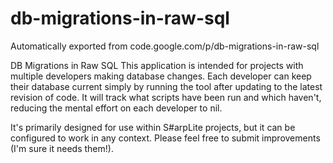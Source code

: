 # db-migrations-in-raw-sql
Automatically exported from code.google.com/p/db-migrations-in-raw-sql

DB Migrations in Raw SQL This application is intended for projects with multiple developers making database changes. Each developer can keep their database current simply by running the tool after updating to the latest revision of code. It will track what scripts have been run and which haven't, reducing the mental effort on each developer to nil.

It's primarily designed for use within S#arpLite projects, but it can be configured to work in any context. Please feel free to submit improvements (I'm sure it needs them!).
